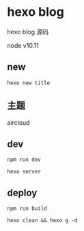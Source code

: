 # hexo blog

hexo blog 源码

node v10.11

## new 

`hexo new title`

## 主题

aircloud

## dev

`npm run dev`

`hexo server`

## deploy

`npm run build`

`hexo clean && hexo g -d`